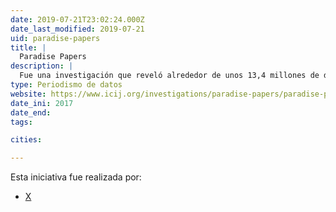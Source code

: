 ```yaml
---
date: 2019-07-21T23:02:24.000Z
date_last_modified: 2019-07-21
uid: paradise-papers
title: |
  Paradise Papers
description: |
  Fue una investigación que reveló alrededor de unos 13,4 millones de documentos que contenían información sobre inversiones en paraísos fiscales. Contienen nombres de miles de empresarios, celebridades, políticos en todo el mundo.
type: Periodismo de datos
website: https://www.icij.org/investigations/paradise-papers/paradise-papers-long-twilight-struggle-offshore-secrecy/
date_ini: 2017
date_end: 
tags:

cities: 

---
```


Esta iniciativa fue realizada por:

- [X](/organizaciones/icij)
